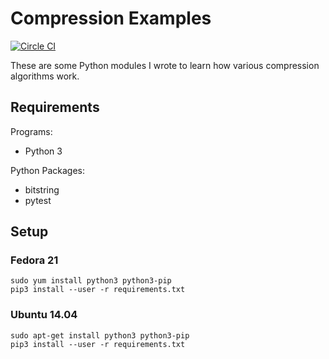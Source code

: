 # Compression Examples

[![Circle CI](https://circleci.com/gh/brendanlong/compression.svg?style=shield)](https://circleci.com/gh/brendanlong/compression)

These are some Python modules I wrote to learn how various compression
algorithms work.

## Requirements

Programs:

  * Python 3

Python Packages:

  * bitstring
  * pytest

## Setup

### Fedora 21

    sudo yum install python3 python3-pip
    pip3 install --user -r requirements.txt

### Ubuntu 14.04

    sudo apt-get install python3 python3-pip
    pip3 install --user -r requirements.txt
